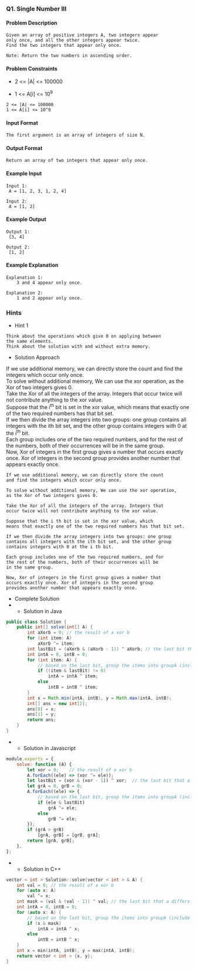 ### Q1. Single Number III
#### Problem Description
```text
Given an array of positive integers A, two integers appear 
only once, and all the other integers appear twice.
Find the two integers that appear only once.

Note: Return the two numbers in ascending order.
```
#### Problem Constraints
* <p>2 &lt;= |A| &lt;= 100000</p>
* <p> 1 &lt;= A[i] &lt;= 10<sup>9</sup></p>
```text
2 <= |A| <= 100000
1 <= A[i] <= 10^9
```
#### Input Format
```text
The first argument is an array of integers of size N.
```
#### Output Format
```text
Return an array of two integers that appear only once.
```
#### Example Input
```text
Input 1:
 A = [1, 2, 3, 1, 2, 4]

Input 2:
 A = [1, 2]
```
#### Example Output
```text
Output 1:
 [3, 4]

Output 2:
 [1, 2]
```
#### Example Explanation
```text
Explanation 1:
    3 and 4 appear only once.

Explanation 2:
    1 and 2 appear only once.
```
### Hints
* Hint 1
```text
Think about the operations which give 0 on applying between 
the same elements.
Think about the solution with and without extra memory.
```
* Solution Approach

<p>If we use additional memory, we can directly store the count 
and find the integers which occur only once.<br>
To solve without additional memory, We can use the xor operation, as 
the Xor of two integers gives 0.<br>
Take the Xor of all the integers of the array. Integers that occur 
twice will not contribute anything to the xor value.<br>
Suppose that the i<sup>th</sup> bit is set in the xor value, 
which means that exactly one of the two required numbers 
has that bit set.<br>
If we then divide the array integers into two groups: one group 
contains all integers with the ith bit set, and the other group 
contains integers with 0 at the i<sup>th</sup> bit. <br>
Each group includes one of the two required numbers, and for 
the rest of the numbers, both of their occurrences will be in 
the same group.<br>
Now, Xor of integers in the first group gives a number that 
occurs exactly once. Xor of integers in the second group 
provides another number that appears exactly once.</p>

```text
If we use additional memory, we can directly store the count 
and find the integers which occur only once.

To solve without additional memory, We can use the xor operation, 
as the Xor of two integers gives 0.

Take the Xor of all the integers of the array. Integers that 
occur twice will not contribute anything to the xor value.

Suppose that the i th bit is set in the xor value, which 
means that exactly one of the two required numbers has that bit set.

If we then divide the array integers into two groups: one group 
contains all integers with the ith bit set, and the other group 
contains integers with 0 at the i th bit.

Each group includes one of the two required numbers, and for 
the rest of the numbers, both of their occurrences will be 
in the same group.

Now, Xor of integers in the first group gives a number that 
occurs exactly once. Xor of integers in the second group 
provides another number that appears exactly once.
```
* Complete Solution
* * Solution in Java
```java
public class Solution {
    public int[] solve(int[] A) {
        int aXorb = 0; // the result of a xor b
        for (int item: A)
            aXorb ^= item;
        int lastBit = (aXorb & (aXorb - 1)) ^ aXorb; // the last bit that a differs from b
        int intA = 0, intB = 0;
        for (int item: A) {
            // based on the last bit, group the items into groupA (include a) and groupB
            if ((item & lastBit) != 0)
                intA = intA ^ item;
            else
                intB = intB ^ item;
        }
        int x = Math.min(intA, intB), y = Math.max(intA, intB);
        int[] ans = new int[2];
        ans[0] = x;
        ans[1] = y;
        return ans;
    }
}
```
* * Solution in Javascript
```javascript
module.exports = {
    solve: function (A) {
        let xor = 0;    // the result of a xor b
        A.forEach((ele) => (xor ^= ele));
        let lastBit = (xor & (xor - 1)) ^ xor;  // the last bit that a differs from b
        let grA = 0, grB = 0;
        A.forEach((ele) => {
            // based on the last bit, group the items into groupA (include a) and groupB
            if (ele & lastBit) 
                grA ^= ele;
            else 
                grB ^= ele;
        });
        if (grA > grB) 
            [grA, grB] = [grB, grA];
        return [grA, grB];
    },
};
```
* * Solution in C++
```cpp
vector < int > Solution::solve(vector < int > & A) {
    int val = 0; // the result of a xor b
    for (auto x: A)
        val ^= x;
    int mask = (val & (val - 1)) ^ val; // the last bit that a differs from b
    int intA = 0, intB = 0;
    for (auto x: A) {
        // based on the last bit, group the items into groupA (include a) and groupB
        if (x & mask)
            intA = intA ^ x;
        else
            intB = intB ^ x;
    }
    int x = min(intA, intB), y = max(intA, intB);
    return vector < int > {x, y};
}
```

